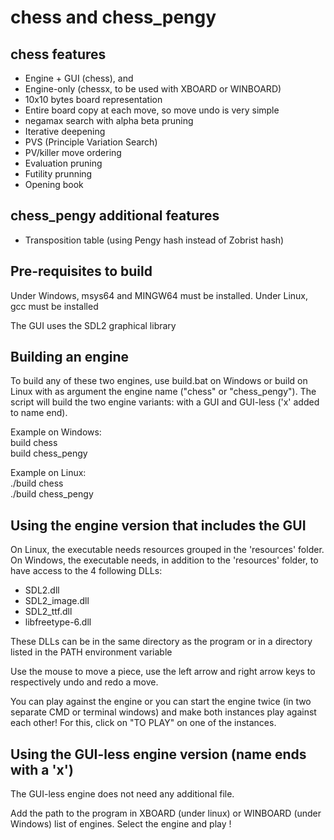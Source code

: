 # chess and chess_pengy

## chess features

- Engine + GUI (chess), and
- Engine-only (chessx, to be used with XBOARD or WINBOARD)
- 10x10 bytes board representation
- Entire board copy at each move, so move undo is very simple
- negamax search with alpha beta pruning
- Iterative deepening
- PVS (Principle Variation Search)
- PV/killer move ordering
- Evaluation pruning
- Futility prunning
- Opening book

## chess_pengy additional features

- Transposition table (using Pengy hash instead of Zobrist hash)

## Pre-requisites to build

Under Windows, msys64 and MINGW64 must be installed.
Under Linux, gcc must be installed

The GUI uses the SDL2 graphical library

## Building an engine

To build any of these two engines, use build.bat on Windows or build on Linux with as argument the engine name ("chess" or "chess_pengy").
The script will build the two engine variants: with a GUI and GUI-less ('x' added to name end).

Example on Windows:  
build chess  
build chess_pengy

Example on Linux:  
./build chess  
./build chess_pengy

## Using the engine version that includes the GUI

On Linux, the executable needs resources grouped in the 'resources' folder.
On Windows, the executable needs, in addition to the 'resources' folder, to have access to the 4 following DLLs:

- SDL2.dll
- SDL2_image.dll
- SDL2_ttf.dll
- libfreetype-6.dll

These DLLs can be in the same directory as the program or in a directory listed in the PATH environment variable

Use the mouse to move a piece, use the left arrow and right arrow keys to respectively undo and redo a move.

You can play against the engine or you can start the engine twice (in two separate CMD or terminal windows) and make both instances play against each other! For this, click on "TO PLAY" on one of the instances.

## Using the GUI-less engine version (name ends with a 'x')

The GUI-less engine does not need any additional file.

Add the path to the program in XBOARD (under linux) or WINBOARD (under Windows) list of engines.
Select the engine and play !
